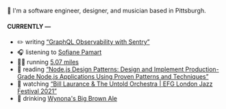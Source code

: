 👋 I'm a software engineer, designer, and musician based in Pittsburgh.

#### CURRENTLY —

* ✏️ writing [“GraphQL Observability with Sentry”](https://www.amoscato.com/journal/graphql-observability/)
* 🎧 listening to [Sofiane Pamart](https://www.last.fm/music/Sofiane+Pamart/_/Carthage)
* 🏃‍♂️ running [5.07 miles](https://www.strava.com/activities/6160167279)
* 📘 reading [“Node.js Design Patterns: Design and Implement Production-Grade Node.js Applications Using Proven Patterns and Techniques”](https://www.goodreads.com/book/show/54518801-node-js-design-patterns)
* 🍿 watching [“Bill Laurance &amp; The Untold Orchestra | EFG London Jazz Festival 2021”](https://youtu.be/W626yZi15js)
* 🍺 drinking [Wynona&#39;s Big Brown Ale](https://untappd.com/user/namoscato/checkin/1128847137)
